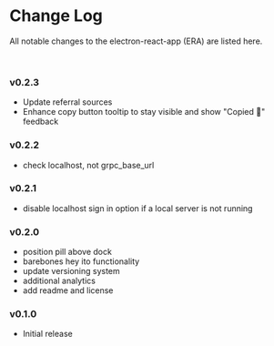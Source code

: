 # Change Log

All notable changes to the electron-react-app (ERA) are listed here.

<br>

### v0.2.3
- Update referral sources
- Enhance copy button tooltip to stay visible and show "Copied 🎉" feedback

### v0.2.2

- check localhost, not grpc_base_url

### v0.2.1

- disable localhost sign in option if a local server is not running

### v0.2.0

- position pill above dock
- barebones hey ito functionality
- update versioning system
- additional analytics
- add readme and license

### v0.1.0

- Initial release
